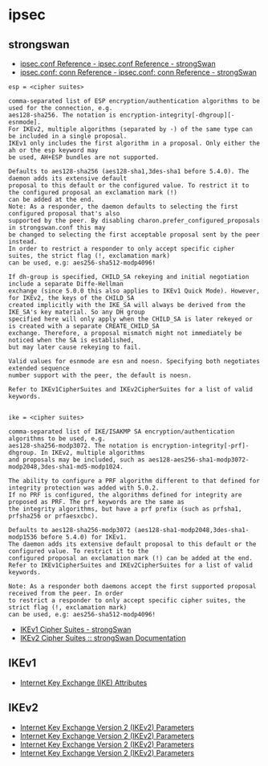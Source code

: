# ipsec

## strongswan
- [ipsec.conf Reference - ipsec.conf Reference - strongSwan](https://wiki.strongswan.org/projects/strongswan/wiki/Ipsecconf)
- [ipsec.conf: conn Reference - ipsec.conf: conn Reference - strongSwan](https://wiki.strongswan.org/projects/strongswan/wiki/ConnSection)
```
esp = <cipher suites>

comma-separated list of ESP encryption/authentication algorithms to be used for the connection, e.g.
aes128-sha256. The notation is encryption-integrity[-dhgroup][-esnmode].
For IKEv2, multiple algorithms (separated by -) of the same type can be included in a single proposal.
IKEv1 only includes the first algorithm in a proposal. Only either the ah or the esp keyword may
be used, AH+ESP bundles are not supported.

Defaults to aes128-sha256 (aes128-sha1,3des-sha1 before 5.4.0). The daemon adds its extensive default
proposal to this default or the configured value. To restrict it to the configured proposal an exclamation mark (!)
can be added at the end.
Note: As a responder, the daemon defaults to selecting the first configured proposal that's also
supported by the peer. By disabling charon.prefer_configured_proposals in strongswan.conf this may
be changed to selecting the first acceptable proposal sent by the peer instead.
In order to restrict a responder to only accept specific cipher suites, the strict flag (!, exclamation mark)
can be used, e.g: aes256-sha512-modp4096!

If dh-group is specified, CHILD_SA rekeying and initial negotiation include a separate Diffe-Hellman
exchange (since 5.0.0 this also applies to IKEv1 Quick Mode). However, for IKEv2, the keys of the CHILD_SA
created implicitly with the IKE_SA will always be derived from the IKE_SA's key material. So any DH group
specified here will only apply when the CHILD_SA is later rekeyed or is created with a separate CREATE_CHILD_SA
exchange. Therefore, a proposal mismatch might not immediately be noticed when the SA is established,
but may later cause rekeying to fail.

Valid values for esnmode are esn and noesn. Specifying both negotiates extended sequence
number support with the peer, the default is noesn.

Refer to IKEv1CipherSuites and IKEv2CipherSuites for a list of valid keywords.


ike = <cipher suites>

comma-separated list of IKE/ISAKMP SA encryption/authentication algorithms to be used, e.g.
aes128-sha256-modp3072. The notation is encryption-integrity[-prf]-dhgroup. In IKEv2, multiple algorithms
and proposals may be included, such as aes128-aes256-sha1-modp3072-modp2048,3des-sha1-md5-modp1024.

The ability to configure a PRF algorithm different to that defined for integrity protection was added with 5.0.2.
If no PRF is configured, the algorithms defined for integrity are proposed as PRF. The prf keywords are the same as
the integrity algorithms, but have a prf prefix (such as prfsha1, prfsha256 or prfaesxcbc).

Defaults to aes128-sha256-modp3072 (aes128-sha1-modp2048,3des-sha1-modp1536 before 5.4.0) for IKEv1.
The daemon adds its extensive default proposal to this default or the configured value. To restrict it to the
configured proposal an exclamation mark (!) can be added at the end.
Refer to IKEv1CipherSuites and IKEv2CipherSuites for a list of valid keywords.

Note: As a responder both daemons accept the first supported proposal received from the peer. In order
to restrict a responder to only accept specific cipher suites, the strict flag (!, exclamation mark)
can be used, e.g: aes256-sha512-modp4096!
```
- [IKEv1 Cipher Suites - strongSwan](https://wiki.strongswan.org/projects/strongswan/wiki/IKEv1CipherSuites)
- [IKEv2 Cipher Suites :: strongSwan Documentation](https://wiki.strongswan.org/projects/strongswan/wiki/IKEv2CipherSuites)

## IKEv1
- [Internet Key Exchange (IKE) Attributes](https://www.iana.org/assignments/ipsec-registry/ipsec-registry.xhtml)
## IKEv2
- [Internet Key Exchange Version 2 (IKEv2) Parameters](https://www.iana.org/assignments/ikev2-parameters/ikev2-parameters.xhtml#ikev2-parameters-5)
- [Internet Key Exchange Version 2 (IKEv2) Parameters](https://www.iana.org/assignments/ikev2-parameters/ikev2-parameters.xhtml#ikev2-parameters-6)
- [Internet Key Exchange Version 2 (IKEv2) Parameters](https://www.iana.org/assignments/ikev2-parameters/ikev2-parameters.xhtml#ikev2-parameters-7)
- [Internet Key Exchange Version 2 (IKEv2) Parameters](https://www.iana.org/assignments/ikev2-parameters/ikev2-parameters.xhtml#ikev2-parameters-8)
